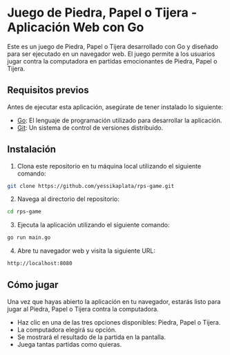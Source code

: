# Juego de Piedra, Papel o Tijera - Aplicación Web con Go

Este es un juego de Piedra, Papel o Tijera desarrollado con Go y diseñado para ser ejecutado en un navegador web. El juego permite a los usuarios jugar contra la computadora en partidas emocionantes de Piedra, Papel o Tijera.

## Requisitos previos

Antes de ejecutar esta aplicación, asegúrate de tener instalado lo siguiente:

- [Go](https://golang.org/dl/): El lenguaje de programación utilizado para desarrollar la aplicación.
- [Git](https://git-scm.com/downloads): Un sistema de control de versiones distribuido.

## Instalación

1. Clona este repositorio en tu máquina local utilizando el siguiente comando:

```bash
git clone https://github.com/yessikaplata/rps-game.git
```
2. Navega al directorio del repositorio:
```bash
cd rps-game
```

3. Ejecuta la aplicación utilizando el siguiente comando:
```bash
go run main.go
```
4. Abre tu navegador web y visita la siguiente URL:
```bash
http://localhost:8080
```
## Cómo jugar
Una vez que hayas abierto la aplicación en tu navegador, estarás listo para jugar al Piedra, Papel o Tijera contra la computadora.

- Haz clic en una de las tres opciones disponibles: Piedra, Papel o Tijera.
- La computadora elegirá su opción.
- Se mostrará el resultado de la partida en la pantalla.
- Juega tantas partidas como quieras.